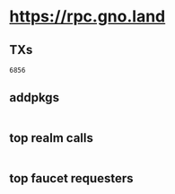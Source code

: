# https://rpc.gno.land

## TXs
```
6856
```

## addpkgs
```
```

## top realm calls
```
```

## top faucet requesters
```
```

